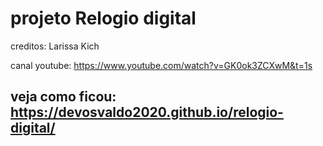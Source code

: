 # projeto Relogio digital

creditos: Larissa Kich

canal youtube: https://www.youtube.com/watch?v=GK0ok3ZCXwM&t=1s

## veja como ficou: https://devosvaldo2020.github.io/relogio-digital/
